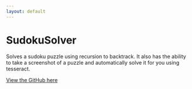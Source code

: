 ```yaml
---
layout: default
---
```

# SudokuSolver
Solves a sudoku puzzle using recursion to backtrack. It also has the ability to take a screenshot of a puzzle and automatically solve it for you using tesseract.

[View the GitHub here](https://github.com/ReeceYankey/SudokuSolver)

